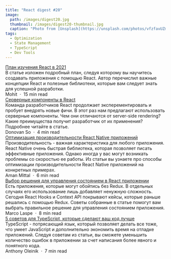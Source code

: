```yaml
---
title: "React digest #20"
image: 
  path: /images/digest20.jpg
  thumbnail: /images/digest20-thumbnail.jpg
  caption: "Photo from [Unsplash](https://unsplash.com/photos/vfzfavUZmfc)"
tags:
  - Optimization
  - State Management
  - TypeScript
  - Dev Tools
---
```


<div class="digest">
    <a href="https://javascript.plainenglish.io/react-learning-roadmap-for-2021-a1c0f7456186">План изучения React в 2021</a>
    <div class="digest-desc">В статье изложен подробный план, следуя которому вы научитесь создавать приложения с помощью React. Автор перечислил важные концепции React и полезные библиотеки, которые вам следует знать для успешной разработки.</div>
    <div class="digest-time">Mohit &nbsp;&middot;&nbsp; 15 min read</div>
</div>

<div class="digest">
    <a href="https://betterprogramming.pub/the-future-of-react-server-components-90f6e3e97c8a">Cерверные компоненты в React</a>
    <div class="digest-desc">Команда разработчиков React продолжает эксперементировать и пробует внедрять новые фичи. В этот раз нам предлагают использовать серверные компоненты. Чем они отличаются от server-side rendering? Какие преимущества получит разработчик от их применения? Подробнее читайте в статье.</div>
    <div class="digest-time">Donovan So &nbsp;&middot;&nbsp; 4 min read</div>
</div>

<div class="digest">
    <a href="https://medium.com/crowdbotics/react-native-performance-do-and-dont-88424e873bbd">Оптимизация производительности React Native приложений</a>
    <div class="digest-desc">Производительность - важная характеристика для любого приложения. React Native очень быстрая библиотека, которая позволяет писать эффективные приложения. Однако иногда у вас могут возникать проблемы со скоростью ее работы. Из статьи вы узнаете про способы оптимизации производительности React Native приложений на конкретных примерах.</div>
    <div class="digest-time">Aman Mittal &nbsp;&middot;&nbsp; 6 min read</div>
</div>

<div class="digest">
    <a href="https://betterprogramming.pub/react-state-management-7e7f3a2018e4">Выбор решения для управления состоянием в React приложении</a>
    <div class="digest-desc">Есть приложения, которые могут обойтись без Redux. В отдельных случаях его использование лишь добавляет ненужную сложность. Сегодня React Hooks и Context API покрывают кейсы, которые раньше решались с помощью Redux. Советы собранные в статье помогут вам выбрать правильное решение для управления состоянием приложения.</div>
    <div class="digest-time">Marco Laspe &nbsp;&middot;&nbsp; 8 min read</div>
</div>

<div class="digest">
    <a href="https://levelup.gitconnected.com/5-advanced-typescript-tips-to-make-you-a-better-programmer-bd4070aa2ab4">5 советов для TypeScript, которые сделают ваш код лучше</a>
    <div class="digest-desc">TypeScript - потрясающий язык, который позволяет делать все тоже, что умеет JavaScript и дополнительно экономить время на отладке приложений. Следуя советам из статьи, вы сможете уменьшить количество ошибок в приложении за счет написания более явного и понятного кода.</div>
    <div class="digest-time">Anthony Oleinik &nbsp;&middot;&nbsp; 7 min read</div>
</div>
